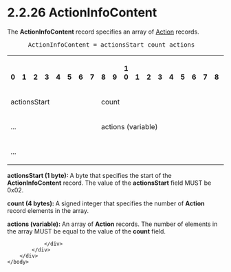 <html dir="LTR" xmlns:mshelp="http://msdn.microsoft.com/mshelp" xmlns:ddue="http://ddue.schemas.microsoft.com/authoring/2003/5" xmlns:xlink="http://www.w3.org/1999/xlink" xmlns:tool="http://www.microsoft.com/tooltip">
    <head>
        <meta http-equiv="Content-Type" content="text/html; CHARSET=utf-8"></meta>
        <meta name="save" content="history"></meta>
        <title>2.2.26 ActionInfoContent</title>
        <xml>
            <mshelp:toctitle title="2.2.26 ActionInfoContent"></mshelp:toctitle>
            <mshelp:rltitle title="[MS-RPL]: ActionInfoContent"></mshelp:rltitle>
            <mshelp:keyword index="A" term="7306f12f-ad29-49ce-8f0e-d519102a7d30"></mshelp:keyword>
            <mshelp:attr name="DCSext.ContentType" value="open specification"></mshelp:attr>
            <mshelp:attr name="AssetID" value="7306f12f-ad29-49ce-8f0e-d519102a7d30"></mshelp:attr>
            <mshelp:attr name="TopicType" value="kbRef"></mshelp:attr>
            <mshelp:attr name="DCSext.Title" value="[MS-RPL]: ActionInfoContent" />
        </xml>
    </head>
    <body>
        <div id="header">
            <h1 class="heading">2.2.26 ActionInfoContent</h1>
        </div>
        <div id="mainSection">
            <div id="mainBody">
                <div id="allHistory" class="saveHistory"></div>
                <div id="sectionSection0" class="section" name="collapseableSection">
                    

<p>The <b>ActionInfoContent</b> record specifies an array of <a href="de187fb1-70ff-4624-bdc0-cacaa129cce1.md">Action</a> records.           </p>

<dl>
<dd>
<div><pre> ActionInfoContent = actionsStart count actions
</pre></div>
</dd></dl>

<table>
 <tr>
  <th><p><br>0</p></th>
  <th><p><br>1</p></th>
  <th><p><br>2</p></th>
  <th><p><br>3</p></th>
  <th><p><br>4</p></th>
  <th><p><br>5</p></th>
  <th><p><br>6</p></th>
  <th><p><br>7</p></th>
  <th><p><br>8</p></th>
  <th><p><br>9</p></th>
  <th><p>1<br>0</p></th>
  <th><p><br>1</p></th>
  <th><p><br>2</p></th>
  <th><p><br>3</p></th>
  <th><p><br>4</p></th>
  <th><p><br>5</p></th>
  <th><p><br>6</p></th>
  <th><p><br>7</p></th>
  <th><p><br>8</p></th>
  <th><p><br>9</p></th>
  <th><p>2<br>0</p></th>
  <th><p><br>1</p></th>
  <th><p><br>2</p></th>
  <th><p><br>3</p></th>
  <th><p><br>4</p></th>
  <th><p><br>5</p></th>
  <th><p><br>6</p></th>
  <th><p><br>7</p></th>
  <th><p><br>8</p></th>
  <th><p><br>9</p></th>
  <th><p>3<br>0</p></th>
  <th><p><br>1</p></th>
 </tr>
 <tr>
  <td colspan="8">
  <p>actionsStart</p>
  </td>
  <td colspan="24">
  <p>count</p>
  </td>
 </tr>
 <tr>
  <td colspan="8">
  <p>...</p>
  </td>
  <td colspan="24">
  <p>actions
  (variable)</p>
  </td>
 </tr>
 <tr>
  <td colspan="32">
  <p>...</p>
  </td>
 </tr>
</table>

<p><b>actionsStart (1 byte): </b>A byte that specifies
the start of the <b>ActionInfoContent</b> record. The value of the <b>actionsStart</b>
field MUST be 0x02.</p>

<p><b>count (4 bytes): </b>A signed integer that
specifies the number of <b>Action</b> record elements in the array.</p>

<p><b>actions (variable): </b>An array of <b>Action</b>
records. The number of elements in the array MUST be equal to the value of the <b>count</b>
field.</p>


                </div>
            </div>
        </div>
    </body>
</html>